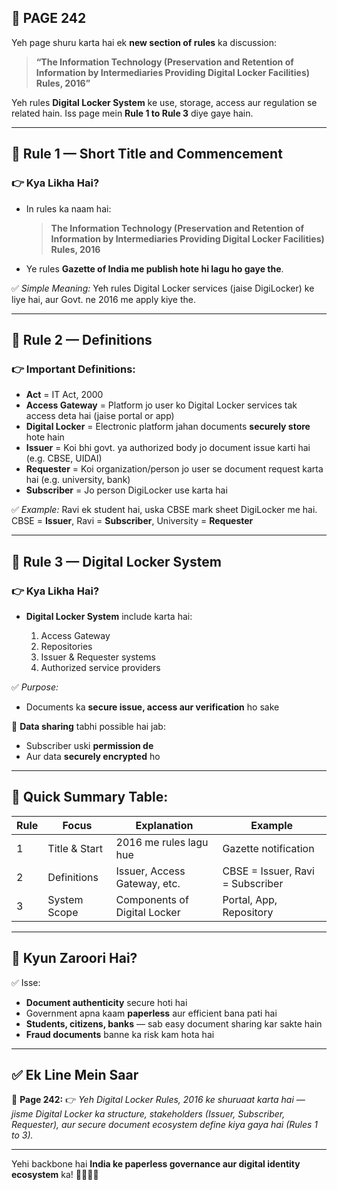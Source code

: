 ## 📄 **PAGE 242**

Yeh page shuru karta hai ek **new section of rules** ka discussion:

> **“The Information Technology (Preservation and Retention of Information by Intermediaries Providing Digital Locker Facilities) Rules, 2016”**

Yeh rules **Digital Locker System** ke use, storage, access aur regulation se related hain. Iss page mein **Rule 1 to Rule 3** diye gaye hain.

---

## 🔹 **Rule 1 — Short Title and Commencement**

### 👉 Kya Likha Hai?

* In rules ka naam hai:

  > **The Information Technology (Preservation and Retention of Information by Intermediaries Providing Digital Locker Facilities) Rules, 2016**
* Ye rules **Gazette of India me publish hote hi lagu ho gaye the**.

✅ *Simple Meaning:*
Yeh rules Digital Locker services (jaise DigiLocker) ke liye hai, aur Govt. ne 2016 me apply kiye the.

---

## 🔹 Rule 2 — Definitions

### 👉 Important Definitions:

* **Act** = IT Act, 2000
* **Access Gateway** = Platform jo user ko Digital Locker services tak access deta hai (jaise portal or app)
* **Digital Locker** = Electronic platform jahan documents **securely store** hote hain
* **Issuer** = Koi bhi govt. ya authorized body jo document issue karti hai (e.g. CBSE, UIDAI)
* **Requester** = Koi organization/person jo user se document request karta hai (e.g. university, bank)
* **Subscriber** = Jo person DigiLocker use karta hai

✅ *Example:*
Ravi ek student hai, uska CBSE mark sheet DigiLocker me hai. CBSE = **Issuer**, Ravi = **Subscriber**, University = **Requester**

---

## 🔹 Rule 3 — Digital Locker System

### 👉 Kya Likha Hai?

* **Digital Locker System** include karta hai:

  1. Access Gateway
  2. Repositories
  3. Issuer & Requester systems
  4. Authorized service providers

✅ *Purpose:*

* Documents ka **secure issue, access aur verification** ho sake

📌 **Data sharing** tabhi possible hai jab:

* Subscriber uski **permission de**
* Aur data **securely encrypted** ho

---

## 🧩 **Quick Summary Table:**

| Rule | Focus         | Explanation                  | Example                          |
| ---- | ------------- | ---------------------------- | -------------------------------- |
| 1    | Title & Start | 2016 me rules lagu hue       | Gazette notification             |
| 2    | Definitions   | Issuer, Access Gateway, etc. | CBSE = Issuer, Ravi = Subscriber |
| 3    | System Scope  | Components of Digital Locker | Portal, App, Repository          |

---

## 🔹 **Kyun Zaroori Hai?**

✅ Isse:

* **Document authenticity** secure hoti hai
* Government apna kaam **paperless** aur efficient bana pati hai
* **Students, citizens, banks** — sab easy document sharing kar sakte hain
* **Fraud documents** banne ka risk kam hota hai

---

## ✅ **Ek Line Mein Saar**

📌 **Page 242:**
👉 *Yeh Digital Locker Rules, 2016 ke shuruaat karta hai — jisme Digital Locker ka structure, stakeholders (Issuer, Subscriber, Requester), aur secure document ecosystem define kiya gaya hai (Rules 1 to 3).*

---

Yehi backbone hai **India ke paperless governance aur digital identity ecosystem** ka! 📄🔐🇮🇳
